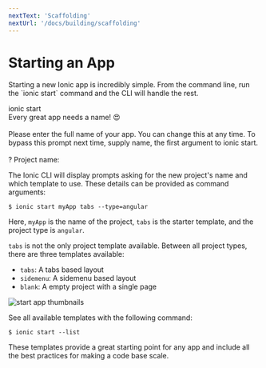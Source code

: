 ```yaml
---
nextText: 'Scaffolding'
nextUrl: '/docs/building/scaffolding'
---
```


# Starting an App

<p class="intro" markdown="1">
Starting a new Ionic app is incredibly simple. From the command line, run the `ionic start` command and the CLI will handle the rest.
</p>

<command-line>
    <command-prompt>ionic start</command-prompt>
    <command-output>
        <br />
        <span class="bold">Every great app needs a name! 😍</span><br />
        <br />
        Please enter the full name of your app. You can change this at any time.
        To bypass this prompt next time, supply <span class="green">name</span>,
        the first argument to <span class="green">ionic start</span>.<br />
        <br />
        <span class="bold green">?</span> <span class="bold">Project name:</span> <command-cursor blink></command-cursor><br />
    </command-output>
</command-line>

The Ionic CLI will display prompts asking for the new project's name and which template to use. These details can be provided as command arguments:

```shell
$ ionic start myApp tabs --type=angular
```

Here, `myApp` is the name of the project, `tabs` is the starter template, and the project type is `angular`.

`tabs` is not the only project template available. Between all project types, there are three templates available:

- `tabs`: A tabs based layout
- `sidemenu`: A sidemenu based layout
- `blank`: A empty project with a single page

![start app thumbnails](/docs/assets/img/installation/start-app-thumbnails.png)

See all available templates with the following command:

```shell
$ ionic start --list
```

These templates provide a great starting point for any app and include all the best practices for making a code base scale.
